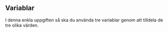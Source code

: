 ## Variablar

I denna enkla uppgiften så ska du använda tre variablar genom att tilldela
de tre olika värden.